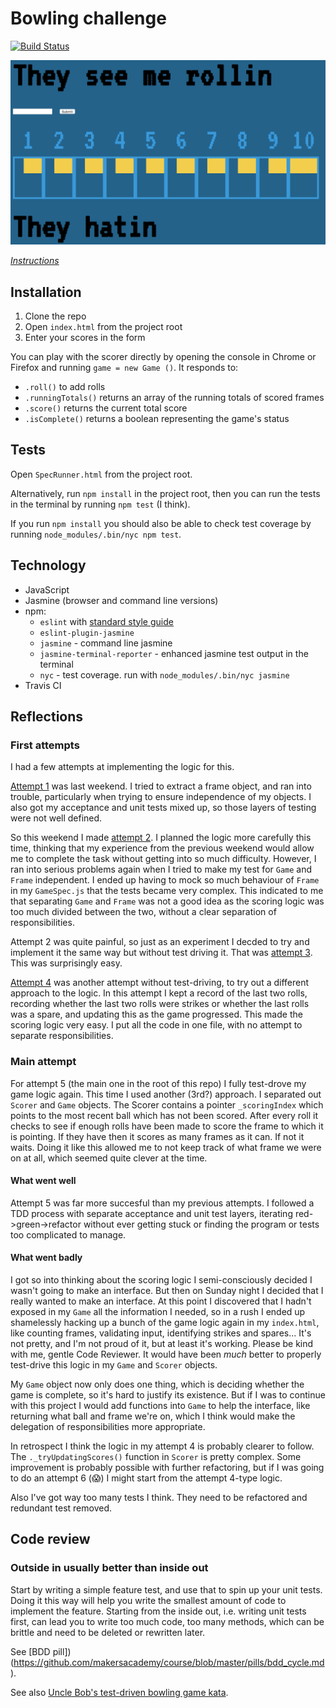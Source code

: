 # Bowling challenge

[![Build Status](https://travis-ci.org/Hives/bowling-challenge.svg?branch=master)](https://travis-ci.org/Hives/bowling-challenge)

<img src="images/screenshot.png" width=700>

*[Instructions](instructions.md)*  

## Installation

1. Clone the repo
2. Open `index.html` from the project root
3. Enter your scores in the form

You can play with the scorer directly by opening the console in Chrome or Firefox and running `game = new Game ()`. It responds to:
- `.roll()` to add rolls
- `.runningTotals()` returns an array of the running totals of scored frames
- `.score()` returns the current total score
- `.isComplete()` returns a boolean representing the game's status

## Tests

Open `SpecRunner.html` from the project root.

Alternatively, run `npm install` in the project root, then you can run the tests in the terminal by running `npm test` (I think).

If you run `npm install` you should also be able to check test coverage by running `node_modules/.bin/nyc npm test`.

## Technology

- JavaScript
- Jasmine (browser and command line versions)
- npm:
    - `eslint` with [standard style guide](https://standardjs.com/)
    - `eslint-plugin-jasmine`
    - `jasmine` - command line jasmine
    - `jasmine-terminal-reporter` - enhanced jasmine test output in the terminal
    - `nyc` - test coverage. run with `node_modules/.bin/nyc jasmine`
- Travis CI

## Reflections

### First attempts

I had a few attempts at implementing the logic for this.

[Attempt 1](attempt-01/) was last weekend. I tried to extract a frame object, and ran into trouble, particularly when trying to ensure independence of my objects. I also got my acceptance and unit tests mixed up, so those layers of testing were not well defined.

So this weekend I made [attempt 2](attempt-02/). I planned the logic more carefully this time, thinking that my experience from the previous weekend would allow me to complete the task without getting into so much difficulty. However, I ran into serious problems again when I tried to make my test for `Game` and `Frame` independent. I ended up having to mock so much behaviour of `Frame` in my `GameSpec.js` that the tests became very complex. This indicated to me that separating `Game` and `Frame` was not a good idea as the scoring logic was too much divided between the two, without a clear separation of responsibilities.

Attempt 2 was quite painful, so just as an experiment I decded to try and implement it the same way but without test driving it. That was [attempt 3](attempt-03-no-tdd/). This was surprisingly easy.

[Attempt 4](attempt-04-no-tdd) was another attempt without test-driving, to try out a different approach to the logic. In this attempt I kept a record of the last two rolls, recording whether the last two rolls were strikes or whether the last rolls was a spare, and updating this as the game progressed. This made the scoring logic very easy. I put all the code in one file, with no attempt to separate responsibilities.

### Main attempt

For attempt 5 (the main one in the root of this repo) I fully test-drove my game logic again. This time I used another (3rd?) approach. I separated out `Scorer` and `Game` objects. The Scorer contains a pointer  `_scoringIndex` which points to the most recent ball which has not been scored. After every roll it checks to see if enough rolls have been made to score the frame to which it is pointing. If they have then it scores as many frames as it can. If not it waits. Doing it like this allowed me to not keep track of what frame we were on at all, which seemed quite clever at the time.

#### What went well

Attempt 5 was far more succesful than my previous attempts. I followed a TDD process with separate acceptance and unit test layers, iterating red->green->refactor without ever getting stuck or finding the program or tests too complicated to manage.

#### What went badly

I got so into thinking about the scoring logic I semi-consciously decided I wasn't going to make an interface. But then on Sunday night I decided that I really wanted to make an interface. At this point I discovered that I hadn't exposed in my `Game` all the information I needed, so in a rush I ended up shamelessly hacking up a bunch of the game logic again in my `index.html`, like counting frames, validating input, identifying strikes and spares... It's not pretty, and I'm not proud of it, but at least it's working. Please be kind with me, gentle Code Reviewer. It would have been *much* better to properly test-drive this logic in my `Game` and `Scorer` objects.

My `Game` object now only does one thing, which is deciding whether the game is complete, so it's hard to justify its existence. But if I was to continue with this project I would add functions into `Game` to help the interface, like returning what ball and frame we're on, which I think would make the delegation of responsibilities more appropriate.

In retrospect I think the logic in my attempt 4 is probably clearer to follow. The `._tryUpdatingScores()` function in `Scorer` is pretty complex. Some improvement is probably possible with further refactoring, but if I was going to do an attempt 6 (😱) I might start from the attempt 4-type logic.

Also I've got way too many tests I think. They need to be refactored and redundant test removed.

## Code review

### Outside in usually better than inside out

Start by writing a simple feature test, and use that to spin up your unit tests. Doing it this way will help you write the smallest amount of code to implement the feature. Starting from the inside out, i.e. writing unit tests first, can lead you to write too much code, too many methods, which can be brittle and need to be deleted or rewritten later.

See [BDD pill])(https://github.com/makersacademy/course/blob/master/pills/bdd_cycle.md).

See also [Uncle Bob's test-driven bowling game kata](http://butunclebob.com/ArticleS.UncleBob.TheBowlingGameKata).
